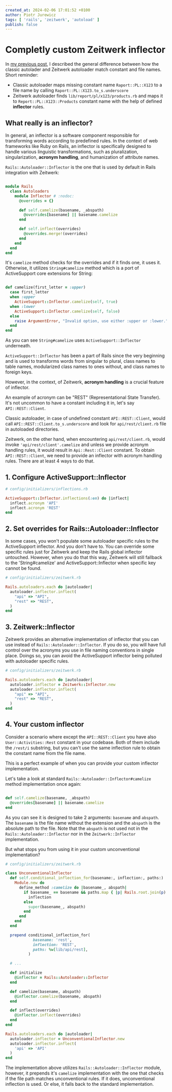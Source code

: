 ```yaml
---
created_at: 2024-02-06 17:01:52 +0100
author: Piotr Jurewicz
tags: [ 'rails', 'zeitwerk', 'autoload' ]
publish: false
---
```


# Completly custom Zeitwerk inflector

In [my previous post](https://blog.arkency.com/the-mysterious-litany-of-require-depndency-calls/), I described the general difference between how the classic autolader and Zeitwerk autoloader match
constant and file names. Short reminder:

- Classic autoloader maps missing constant name `Raport::PL::X123` to a file name by
  calling `Raport::PL::X123.to_s.underscore`
- Zeitwerk autoloader finds `lib/report/pl/x123/products.rb` and maps it to `Report::PL::X123::Products` constant name
  with the help of defined __inflector__ rules.

## What really is an inflector?

In general, an inflector is a software component responsible for transforming words according to predefined rules.
In the context of web frameworks like Ruby on Rails, an inflector is specifically designed to handle various linguistic
transformations, such as pluralization, singularization, __acronym handling__, and humanization of
attribute names.

`Rails::Autoloader::Inflector` is the one that is used by default in Rails integration with Zeitwerk:

```ruby

module Rails
  class Autoloaders
    module Inflector # :nodoc:
      @overrides = {}

      def self.camelize(basename, _abspath)
        @overrides[basename] || basename.camelize
      end

      def self.inflect(overrides)
        @overrides.merge!(overrides)
      end
    end
  end
end
```

It's `camelize` method checks for the overrides and if it finds one, it uses it. Otherwise, it
utilizes `String#camelize`
method which is a port of ActiveSupport core extensions for String:

```ruby

def camelize(first_letter = :upper)
  case first_letter
  when :upper
    ActiveSupport::Inflector.camelize(self, true)
  when :lower
    ActiveSupport::Inflector.camelize(self, false)
  else
    raise ArgumentError, "Invalid option, use either :upper or :lower."
  end
end
```

As you can see `String#camelize` uses `ActiveSupport::Inflector` underneath.

`ActiveSupport::Inflector` has been a part of Rails since the very beginning and is used to transforms words from
singular to plural, class names to table names, modularized class names to ones without, and class names to foreign
keys.

However, in the context, of Zeitwerk, __acronym handling__ is a crucial feature of inflector.

An example of acronym can be "REST" (Representational State Transfer). It's not uncommon to have a constant including it
in, let's say `API::REST::Client`.

Classic autoloader, in case of undefined constant `API::REST::Client`, would call `API::REST::Client.to_s.underscore`
and look for `api/rest/client.rb` file in autoloaded directories.

Zeitwerk, on the other hand, when encountering `api/rest/client.rb`, would invoke `'api/rest/client'.camelize` and
unless we provide acronym handling rules, it would result in `Api::Rest::Client` constant.
To obtain `API::REST::Client`, we need to provide an inflector with acronym handling rules. There are at least 4 ways to
do that.

## 1. Configure ActiveSupport::Inflector



```ruby
# config/initializers/inflections.rb

ActiveSupport::Inflector.inflections(:en) do |inflect|
  inflect.acronym 'API'
  inflect.acronym 'REST'
end
```

## 2. Set overrides for Rails::Autoloader::Inflector

In some cases, you won't populate some autoloader specific rules to the ActiveSupport inflector. And you don't have to.
You can override some specific rules just for Zeitwerk and keep the Rails global inflector untouched.
However, when you do that this way, Zeitwerk will still fallback to the 'String#camelize' and ActiveSupport::Inflector
when specific key cannot be found.

```ruby
# config/initializers/zeitwerk.rb

Rails.autoloaders.each do |autoloader|
  autoloader.inflector.inflect(
    "api" => "API",
    "rest" => "REST",
  )
end
```

## 3. Zeitwerk::Inflector

Zeitwerk provides an alternative implementation of inflector that you can use instead of `Rails::Autoloader::Inflector`.
If you do so, you will have full control over the acronyms you use in file naming conventions in single place.
Doings so, you can avoid the ActiveSupport inflector being polluted with autoloader specific rules.

```ruby
# config/initializers/zeitwerk.rb

Rails.autoloaders.each do |autoloader|
  autoloader.inflector = Zeitwerk::Inflector.new
  autoloader.inflector.inflect(
    "api" => "API",
    "rest" => "REST",
  )
end
```

## 4. Your custom inflector

Consider a scenario where except the `API::REST::Client` you have also `User::Activities::Rest` constant in your
codebase. Both of them include the `/rest/i` substring, but you can't use the same inflection rule to obtain the
constant name from the file name.

This is a perfect example of when you can provide your custom inflector implementation.

Let's take a look at standard `Rails::Autoloader::Inflector#camelize` method implementation once again:

```ruby

def self.camelize(basename, _abspath)
  @overrides[basename] || basename.camelize
end
```

As you can see it is designed to take 2 arguments: `basename` and `abspath`. The `basename` is the file name without
the extension and the `abspath` is the absolute path to the file. Note that the `abspath` is not used not in
the `Rails::Autoloader::Inflector` nor in the `Zeitwerk::Inflector` implementation.

But what stops you from using it in your custom unconventional implementation?

```ruby
# config/initializers/zeitwerk.rb

class UnconventionalInflector
  def self.conditional_inflection_for(basename:, inflection:, paths:)
    Module.new do
      define_method :camelize do |basename_, abspath|
        if basename_ == basename && paths.map { |p| Rails.root.join(p).to_s }.include?(abspath)
          inflection
        else
          super(basename_, abspath)
        end
      end
    end
  end

  prepend conditional_inflection_for(
            basename: 'rest',
            inflection: 'REST',
            paths: %w[lib/api/rest],
          )

  # ...

  def initialize
    @inflector = Rails::Autoloader::Inflector
  end

  def camelize(basename, abspath)
    @inflector.camelize(basename, abspath)
  end

  def inflect(overrides)
    @inflector.inflect(overrides)
  end
end

Rails.autoloaders.each do |autoloader|
  autoloader.inflector = UnconventionalInflector.new
  autoloader.inflector.inflect(
    'api' => 'API'
  )
end
```

The implementation above utilizes `Rails::Autoloader::Inflector` module, however, it prepends it's `camelize`
implementation with the one that checks if the file path matches unconventional rules. If it does, unconventional
inflection is used. Or else, it falls back to the standard implementation.